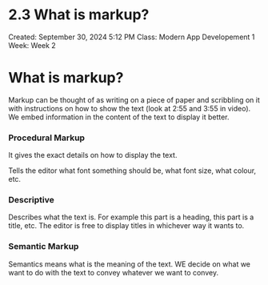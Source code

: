 # 2.3 What is markup?

Created: September 30, 2024 5:12 PM
Class: Modern App Developement 1
Week: Week 2

# What is markup?

Markup can be thought of as writing on a piece of paper and scribbling on it with instructions on how to show the text (look at 2:55 and 3:55 in video).
We embed information in the content of the text to display it better.

### Procedural Markup

It gives the exact details on how to display the text.

Tells the editor what font something should be, what font size, what colour, etc.

### Descriptive

Describes what the text is. For example this part is a heading, this part is a title, etc. The editor is free to display titles in whichever way it wants to.

### Semantic Markup

Semantics means what is the meaning of the text. WE decide on what we want to do with the text to convey whatever we want to convey.